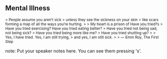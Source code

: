 ##  Mental Illness

<small>
> People assume you aren’t sick 
> unless they see the sickness on your skin 
> like scars forming a map of all the ways you’re hurting. 
> 
> My heart is a prison of Have you tried?s 
> Have you tried exercising? Have you tried eating better? 
> Have you tried not being sad, not being sick? 
> Have you tried being more like me? 
> Have you tried shutting up? 
> 
> Yes, I have tried. Yes, I am still trying, 
> and yes, I am still sick. 
> 
> ― Emm Roy, The First Step
</small>

note:
    Put your speaker notes here.
    You can see them pressing 's'.
